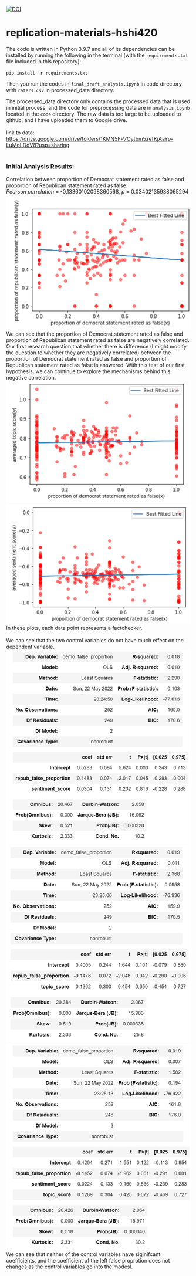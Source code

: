 [![DOI](https://zenodo.org/badge/DOI/10.5281/zenodo.6571191.svg)](https://doi.org/10.5281/zenodo.6571191)

# replication-materials-hshi420
The code is written in Python 3.9.7 and all of its dependencies can be installed by running the following in the terminal (with the ``requirements.txt`` file included in this repository): 
```
pip install -r requirements.txt
```
Then you run the codes in ``final_draft_analysis.ipynb`` in code directory with ``raters.csv`` in processed_data directory.

The processed_data directory only contains the processed data that is used in initial process, and the code for preprocessing data are in ``analysis.ipynb`` located in the ``code`` directory. The raw data is too large to be uploaded to github, and I have uploaded them to Google drive.
</br></br>
link to data: https://drive.google.com/drive/folders/1KMN5FP7Oytbm5zefKjAaYp-LuMoLDdV8?usp=sharing
</br></br>
### Initial Analysis Results:
Correlation between proportion of Democrat statement rated as false and proportion of Republican statement rated as false: </br>
*Pearson correlation* = -0.13360102098360568, *p* = 0.03402135938065294
![plot](README_file/corr.png) </br>
We can see that the proportion of Democrat statement rated as false and proportion of Republican statement rated as false are negatively correlated. Our first research question that whether there is difference (I might modify the question to whether they are negatively correlated) between the proportion of Democrat statement rated as false and proportion of Republican statement rated as false is answered. With this test of our first hypothesis, we can continue to explore the mechanisms behind this negative correlation.
![plot](README_file/t.png) </br>
![plot](README_file/sent.png) </br>
In these plots, each data point represents a factchecker. </br></br>
We can see that the two control variables do not have much effect on the dependent variable.
![plot](README_file/m1.png) </br>
![plot](README_file/m2.png) </br>
![plot](README_file/m3.png) </br>
We can see that neither of the control variables have siginifcant coefficients, and the coefficient of the left false proprotion does not changes as the control variables go into the modesl.




